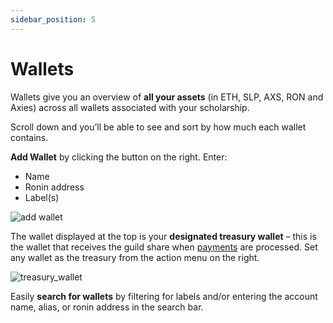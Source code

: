 ```yaml
---
sidebar_position: 5
---
```


# Wallets

Wallets give you an overview of **all your assets** (in ETH, SLP, AXS, RON and Axies) across all wallets associated with your scholarship.

Scroll down and you’ll be able to see and sort by how much each wallet contains.

**Add Wallet** by clicking the button on the right. Enter:

* Name
* Ronin address
* Label(s)


![add wallet](05_Wallets_Add_Wallet.gif)


The wallet displayed at the top is your **designated treasury wallet** – this is the wallet that receives the guild share when [payments](payments.md) are processed. Set any wallet as the treasury from the action menu on the right.

![treasury_wallet](05_Wallets_Treasury-Wallet.png)

Easily **search for wallets** by filtering for labels and/or entering the account name, alias, or ronin address in the search bar. 
